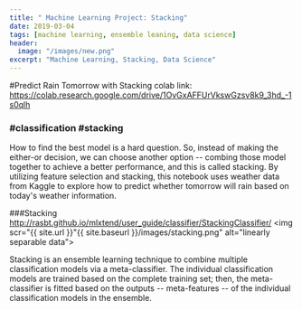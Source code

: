 ```yaml
---
title: " Machine Learning Project: Stacking"
date: 2019-03-04
tags: [machine learning, ensemble leaning, data science]
header:
  image: "/images/new.png"
excerpt: "Machine Learning, Stacking, Data Science"
---
```


#Predict Rain Tomorrow with Stacking
colab link: https://colab.research.google.com/drive/1OvGxAFFUrVkswGzsv8k9_3hd_-1s0qlh

###  #classification #stacking
How to find the best model is a hard question. So, instead of making the either-or decision, we can choose another option -- combing those model together to achieve a better performance, and this is called stacking.
By utilizing feature selection and stacking, this notebook uses weather data from Kaggle to explore how to predict whether tomorrow will rain based on today's weather information.

###Stacking
http://rasbt.github.io/mlxtend/user_guide/classifier/StackingClassifier/
<img scr="{{ site.url }}"{{ site.baseurl }}/images/stacking.png" alt="linearly separable data">

Stacking is an ensemble learning technique to combine multiple classification models via a meta-classifier. The individual classification models are trained based on the complete training set; then, the meta-classifier is fitted based on the outputs -- meta-features -- of the individual classification models in the ensemble.
